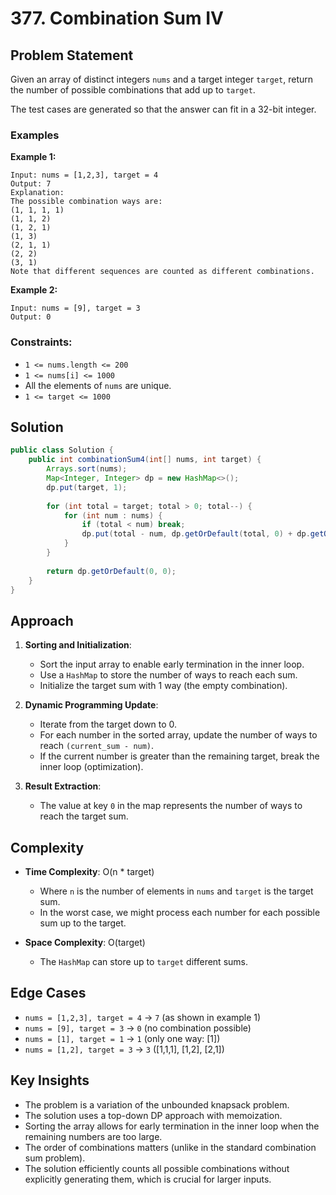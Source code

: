 # 377. Combination Sum IV

## Problem Statement
Given an array of distinct integers `nums` and a target integer `target`, return the number of possible combinations that add up to `target`.

The test cases are generated so that the answer can fit in a 32-bit integer.

### Examples

**Example 1:**
```
Input: nums = [1,2,3], target = 4
Output: 7
Explanation:
The possible combination ways are:
(1, 1, 1, 1)
(1, 1, 2)
(1, 2, 1)
(1, 3)
(2, 1, 1)
(2, 2)
(3, 1)
Note that different sequences are counted as different combinations.
```

**Example 2:**
```
Input: nums = [9], target = 3
Output: 0
```

### Constraints:
- `1 <= nums.length <= 200`
- `1 <= nums[i] <= 1000`
- All the elements of `nums` are unique.
- `1 <= target <= 1000`

## Solution
```java
public class Solution {
    public int combinationSum4(int[] nums, int target) {
        Arrays.sort(nums);
        Map<Integer, Integer> dp = new HashMap<>();
        dp.put(target, 1);
        
        for (int total = target; total > 0; total--) {
            for (int num : nums) {
                if (total < num) break;
                dp.put(total - num, dp.getOrDefault(total, 0) + dp.getOrDefault(total - num, 0));
            }
        }
        
        return dp.getOrDefault(0, 0);
    }
}
```

## Approach
1. **Sorting and Initialization**:
   - Sort the input array to enable early termination in the inner loop.
   - Use a `HashMap` to store the number of ways to reach each sum.
   - Initialize the target sum with 1 way (the empty combination).

2. **Dynamic Programming Update**:
   - Iterate from the target down to 0.
   - For each number in the sorted array, update the number of ways to reach `(current_sum - num)`.
   - If the current number is greater than the remaining target, break the inner loop (optimization).

3. **Result Extraction**:
   - The value at key `0` in the map represents the number of ways to reach the target sum.

## Complexity
- **Time Complexity**: O(n * target)
  - Where `n` is the number of elements in `nums` and `target` is the target sum.
  - In the worst case, we might process each number for each possible sum up to the target.

- **Space Complexity**: O(target)
  - The `HashMap` can store up to `target` different sums.

## Edge Cases
- `nums = [1,2,3], target = 4` → `7` (as shown in example 1)
- `nums = [9], target = 3` → `0` (no combination possible)
- `nums = [1], target = 1` → `1` (only one way: [1])
- `nums = [1,2], target = 3` → `3` ([1,1,1], [1,2], [2,1])

## Key Insights
- The problem is a variation of the unbounded knapsack problem.
- The solution uses a top-down DP approach with memoization.
- Sorting the array allows for early termination in the inner loop when the remaining numbers are too large.
- The order of combinations matters (unlike in the standard combination sum problem).
- The solution efficiently counts all possible combinations without explicitly generating them, which is crucial for larger inputs.